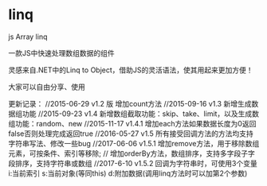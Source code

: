 # linq
js Array linq 

一款JS中快速处理数组数据的组件

灵感来自.NET中的Linq to Object，借助JS的灵活语法，使其用起来更加方便！

大家可以自由分享、使用

更新记录：
//2015-06-29 v1.2 版 增加count方法
//2015-09-16 v1.3 新增生成数据组功能
//2015-09-23 v1.4 新增数组截取功能：skip、take、limit，以及生成数组功能：random、new
//2015-11-17 v1.4.1 增加each方法如果数据长度为0返回false否则处理完成返回true
//2016-05-27 v1.5 所有接受回调方法的方法均支持字符串写法、修改一些bug
//2017-06-06 v1.5.1 增加remove方法，用于移除数组元素，可按条件、索引等移除;
//                  增加orderBy方法，数组排序，支持多字段子字段排序，支持字符串或数组
//2017-6-10  v1.5.2 回调为字符串时，可使用3个变量i:当前索引 s:当前对象(等同this) d:附加数据(调用linq方法时可以加第2个参数)
